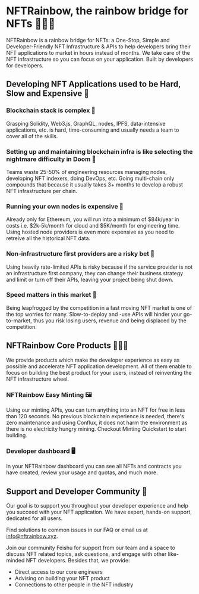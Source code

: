 # NFTRainbow, the rainbow bridge for NFTs 🌈🌉🦄

NFTRainbow is a rainbow bridge for NFTs: a One-Stop, Simple and Developer-Friendly NFT Infrastructure & APIs to help developers bring their NFT applications to market in hours instead of months. We take care of the NFT infrastructure so you can focus on your application. Built by developers for developers.

## Developing NFT Applications used to be Hard, Slow and Expensive 🤯

### Blockchain stack is complex 🤔

Grasping Solidity, Web3.js, GraphQL, nodes, IPFS, data-intensive applications, etc. is hard, time-consuming and usually needs a team to cover all of the skills.

### Setting up and maintaining blockchain infra is like selecting the nightmare difficulty in Doom 👹

Teams waste 25-50% of engineering resources managing nodes, developing NFT indexers, doing DevOps, etc. Going multi-chain only compounds that because it usually takes 3+ months to develop a robust NFT infrastructure per chain.

### Running your own nodes is expensive 💸

Already only for Ethereum, you will run into a minimum of $84k/year in costs i.e. $2k-5k/month for cloud and $5K/month for engineering time. Using hosted node providers is even more expensive as you need to retreive all the historical NFT data.

### Non-infrastructure first providers are a risky bet 🎰

Using heavily rate-limited APIs is risky because if the service provider is not an infrastructure first company, they can change their business strategy and limit or turn off their APIs, leaving your project being shut down.

### Speed matters in this market 🚀

Being leapfrogged by the competition in a fast moving NFT market is one of the top worries for many. Slow-to-deploy and -use APIs will hinder your go-to-market, thus you risk losing users, revenue and being displaced by the competition.

## NFTRainbow Core Products 🏳️‍🌈🍭

We provide products which make the developer experience as easy as possible and accelerate NFT application development. All of them enable to focus on building the best product for your users, instead of reinventing the NFT infrastructure wheel.

### NFTRainbow Easy Minting 🖼️

Using our minting APIs, you can turn anything into an NFT for free in less than 120 seconds. No previous blockchain experience is needed, there's zero maintenance and using Conflux, it does not harm the environment as there is no electricity hungry mining. Checkout Minting Quickstart to start building.

### Developer dashboard 🖥

In your NFTRainbow dashboard you can see all NFTs and contracts you have created, review your usage and quotas, and much more.

## Support and Developer Community 👥

Our goal is to support you throughout your developer experience and help you succeed with your NFT application. We have expert, hands-on support, dedicated for all users.

Find solutions to common issues in our FAQ or email us at info@nftrainbow.xyz.

Join our community Feishu for support from our team and a space to discuss NFT related topics, ask questions, and engage with other like-minded NFT developers. Besides that, we provide:

* Direct access to our core engineers
* Advising on building your NFT product
* Connections to other people in the NFT industry